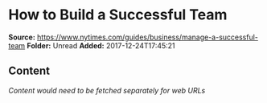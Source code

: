 # How to Build a Successful Team

**Source:** https://www.nytimes.com/guides/business/manage-a-successful-team
**Folder:** Unread
**Added:** 2017-12-24T17:45:21




## Content
*Content would need to be fetched separately for web URLs*
